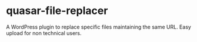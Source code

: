# quasar-file-replacer
A WordPress plugin to replace specific files maintaining the same URL. Easy upload for non technical users.
